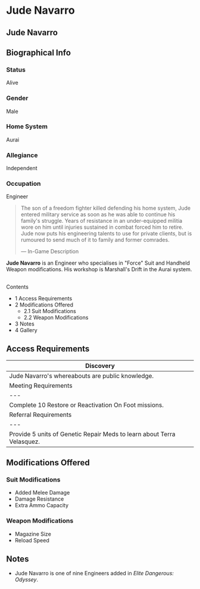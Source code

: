 # Jude Navarro
## Jude Navarro

		

## Biographical Info

### Status

Alive

### Gender

Male

### Home System

Aurai

### Allegiance

Independent

### Occupation

Engineer

> 
> 
> The son of a freedom fighter killed defending his home system, Jude entered military service as soon as he was able to continue his family's struggle. Years of resistance in an under-equipped militia wore on him until injuries sustained in combat forced him to retire. Jude now puts his engineering talents to use for private clients, but is rumoured to send much of it to family and former comrades.
> 
> 
> — In-Game Description
> 

**Jude Navarro** is an Engineer who specialises in "Force" Suit and Handheld Weapon modifications. His workshop is Marshall's Drift in the Aurai system.

## 

Contents

- 1 Access Requirements
- 2 Modifications Offered
    - 2.1 Suit Modifications
    - 2.2 Weapon Modifications
- 3 Notes
- 4 Gallery

## Access Requirements

| Discovery |
| --- |
| Jude Navarro's whereabouts are public knowledge. |
| Meeting Requirements |
| --- |
| Complete 10 Restore or Reactivation On Foot missions. |
| Referral Requirements |
| --- |
| Provide 5 units of Genetic Repair Meds to learn about Terra Velasquez. |

## Modifications Offered

### Suit Modifications

- Added Melee Damage
- Damage Resistance
- Extra Ammo Capacity

### Weapon Modifications

- Magazine Size
- Reload Speed

## Notes

- Jude Navarro is one of nine Engineers added in *Elite Dangerous: Odyssey*.